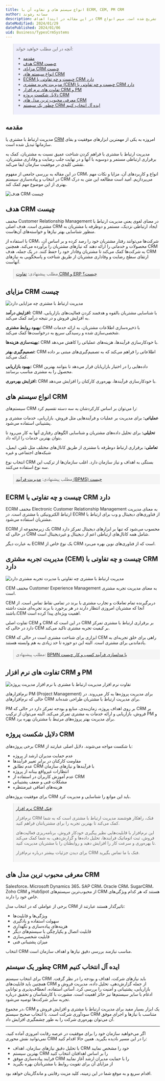 ```yaml
---
title: انواع سیستم های و تفاوت آن با ECRM, CEM, PM CRM
author: سمانه رشوند
description: در این مقاله در ابتدا اهداف CRM در جهت شناسایی نیاز مشتریان و افزایش رضایت آن‌ها تشریح شده‌ است. سپس انواع CRM و ویژگی‌های هر کدام توضیح داده شده‌است. مزایای CRM مانند افزایش درآمد، بهبود خدمات و تصمیم‌گیری بهتر نیز بررسی شده‌ است. در پایان نیز راهکارهایی برای انتخاب سیستم CRM مناسب ارائه گردیده است.
dateModified: 2024/01/29
datePublished: 2024/01/06
uid: Business/TypesCrmSystems
---
```


<blockquote style="background-color:#eeeefc; padding:0.5rem">
آنچه در این مطلب خواهید خواند:

- [مقدمه](#مقدمه)
- [هدف CRM چیست](#هدف-crm-چیست)
- [مزایای CRM چیست](#مزایای-crm-چیست)
- [انواع سیستم های CRM](#انواع-سیستم-های-crm)
- [ECRM چیست و چه تفاوتی با CRM دارد](#ecrm-چیست-و-چه-تفاوتی-با-crm-دارد)
- [مدیریت تجربه مشتری (CEM) چیست و چه تفاوتی با  CRM دارد](#مدیریت-تجربه-مشتری-cem-چیست-و-چه-تفاوتی-با-crm-دارد)
- [تفاوت‌ های نرم افزار CRM و PM](#تفاوت-های-نرم-افزار-crm-و-pm)
- [دلایل شکست پروژه CRM](#دلایل-شکست-پروژه-crm)
- [معرفی محبوب ترین مدل های CRM](#معرفی-محبوب-ترین-مدل-های-crm)
- [چطور یک سیستم CRM ایده آل انتخاب کنیم](#چطور-یک-سیستم-crm-ایده-آل-انتخاب-کنیم)

</blockquote>

## مقدمه
مدیریت ارتباط با مشتری یا <a href="https://www.hooshkar.com/Wiki/Business/WhatIsCrm" target="_blank">CRM</a> امروزه به یکی از مهمترین ابزارهای موفقیت و بقای سازمانها تبدیل شده است.

مدیریت ارتباط با مشتری با فراهم کردن شناخت عمیق نسبت به مشتریان، کمک به برقراری ارتباطی مستمر و دوسویه با آنها و در نهایت جلب رضایت و وفاداری مشتریان، نقشی کلیدی در موفقیت سازمان ایفا می‌کند. 

در این مقاله به بررسی جامعی از مفهوم CRM، انواع و کاربردهای آن، مزایا و نکات مهم در انتخاب و پیاده‌سازی سیستم CRM می‌پردازیم. امید است مطالعه این متن به درک بهتری از این موضوع مهم کمک کند.

![هدف CRM چیست](./Images/TheBestCrmSoftware-01.webp)

## هدف CRM چیست
مخفف Customer Relationship Management در معنای لغوی یعنی مدیریت ارتباط با مشتری است. هدف اصلی CRM ایجاد ارتباطی نزدیک، مستمر و دوطرفه با مشتریان به منظور شناسایی بهتر نیازها و خواسته‌های آن‌هاست. 

با استفاده از CRM، شرکت‌ها می‌توانند رفتار مشتریان خود را رصد کرده و بر اساس آن، محصولات و خدماتی را ارائه دهند که نیازهای مشتریان را برآورده می‌کند. همچنین CRM به شرکت‌ها کمک می‌کند تا مشتریان وفادار خود را حفظ کنند. در یک جمله، هدف CRM ارتقای سطح رضایت و وفاداری مشتریان از طریق شناخت و پاسخگویی به نیازهای آنهاست.

<blockquote style="background-color:#f5f5f5; padding:0.5rem">
مطلب پیشنهادی: <a href="https://www.hooshkar.com/Wiki/Business/CrmAndErpDifferences" target="_blank">تفاوت CRM و  ERP چیست؟
</a></blockquote>

## مزایای CRM چیست

![مدیریت ارتباط با مشتری چه مزایایی دارد](./Images/TheBestCrmSoftware-02.webp)

**افزایش درآمد:** CRM  با شناسایی مشتریان بالقوه و هدفمند کردن فعالیت‌های بازاریابی، به افزایش فروش و در نتیجه درآمد کمک می‌کند.

**بهبود روابط مشتری:** CRM با ذخیره‌سازی اطلاعات مشتریان، به ارائه خدمات شخصی‌سازی شده و رسیدگی سریع به درخواست‌ها کمک می‌کند.

**بهینه‌سازی هزینه‌ها:** CRM با خودکارسازی فرآیندها، هزینه‌های عملیاتی را کاهش می‌دهد.

**تصمیم‌گیری بهتر:** CRM اطلاعاتی را فراهم می‌کند که به تصمیم‌گیری‌های مبتنی بر داده کمک می‌کند.

**بهبود بازاریابی:** CRM داده‌هایی را در اختیار بازاریابان قرار می‌دهد تا بتوانند بهترین محصول را به مشتری مناسب برسانند.

**افزایش بهره‌وری:** CRM با خودکارسازی فرآیندها، بهره‌وری کارکنان را افزایش می‌دهد.

## انواع سیستم های CRM

سیستم‌های CRM را می‌توان بر اساس کارکردشان به سه دسته تقسیم کرد:

**عملیاتی:** برای مدیریت بر عملیات و فرآیندهایی مثل فروش، بازاریابی، خدمات مشتری و پشتیبانی استفاده می‌شود.

**تحلیلی:** برای تحلیل داده‌های مشتریان و شناسایی الگوهای رفتاری آنها به کار می‌رود تا بتوان بهترین خدمات را ارائه داد.

**تعاملی:** برقراری ارتباط دوطرفه با مشتری از طریق کانال‌های مختلف مثل تلفن، ایمیل، شبکه‌های اجتماعی و غیره

انتخاب نوع CRM بستگی به اهداف و نیاز سازمان دارد. اغلب سازمان‌ها از ترکیب این سه نوع استفاده می‌کنند.

<blockquote style="background-color:#f5f5f5; padding:0.5rem">
مطلب پیشنهادی: <a href="https://www.hooshkar.com/Wiki/Business/WhatIsBpms" target="_blank">مدیریت فرآیند (BPMS) چیست</a></blockquote>

## ECRM چیست و چه تفاوتی با CRM دارد

ECRM مخفف Electronic Customer Relationship Management به معنای مدیریت ارتباط الکترونیکی با مشتری است. در ECRM از فناوری‌های دیجیتال و وب برای ارتباط با مشتریان استفاده می‌شود.

ECRM یک زیرمجموعه از CRM محسوب می‌شود که تنها بر ابزارهای دیجیتال تمرکز دارد در حالی که CRM شامل همه کانال‌های ارتباطی اعم از دیجیتال و غیردیجیتال است. 
 
به عبارت دیگر ECRM یک نوع خاص از CRM است که از فناوری‌های نوین بهره می‌برد.

## مدیریت تجربه مشتری (CEM) چیست و چه تفاوتی با  CRM دارد

![مدیریت ارتباط با مشتری چه تفاوتی با مدیرت تجربه مشتری دارد](./Images/TheBestCrmSoftware-03.webp)

CEM مخفف Customer Experience Management به معنای مدیریت تجربه مشتری است.

CEM دربرگیرنده تمام تعاملات و تجارب مشتری با برند در تمامی نقاط تماس است. از آنجا که مشتریان امروزی انتظار دارند در هر برخورد با برند تجربه‌ای مثبت داشته باشند،CEM  اهمیت ویژه‌ای پیدا کرده است.

تفاوت اصلی CEM و CRM در این است که CRM بر برقراری ارتباط با مشتری تمرکز دارد در حالی که CEM بر کیفیت تجربه مشتری تاکید می‌کند.

 CRM ابزاری برای شناخت مشتری است در حالی که CEM راهی برای خلق تجربه‌ای به یادماندنی برای مشتری است. البته این دو حوزه تا حد زیادی به هم وابسته هستند.

<blockquote style="background-color:#f5f5f5; padding:0.5rem">
مطلب پیشنهادی: <a href="https://www.hooshkar.com/Wiki/Business/WhatIsBpmn" target="_blank">BPMN یا مدلسازی فرآیند کسب و کار چیست<a></blockquote>

## تفاوت های نرم افزار CRM و PM

![تفاوت نرم افزار مدیریت ارتباط با مشتری با نرم افزار مدیریت پروژه](./Images/TheBestCrmSoftware-04.webp)

نرم‌افزارهای PM (Project Management) برای مدیریت پروژه‌ها به کار می‌روند. در حالی که نرم‌افزارهای CRM برای مدیریت ارتباط با مشتریان طراحی شده‌اند. 

PM بر روی اهداف پروژه، زمان‌بندی، منابع و بودجه تمرکز دارد در حالی که CRM بر فروش، بازاریابی و ارائه خدمات به مشتری تمرکز می‌کند. البته می‌توان از ترکیب PM و CRM برای مدیریت بهتر پروژه‌های مرتبط با مشتریان بهره برد.

## دلایل شکست پروژه CRM

برخی پروژه‌های CRM با شکست مواجه می‌شوند. دلایل اصلی عبارتند از:

- عدم حمایت مدیران ارشد از پروژه
- مقاومت کارکنان در برابر تغییر فرآیندها  
- عدم تطابق CRM با فرآیندها و نیازهای سازمان
- انتظارات غیرواقع بینانه از پروژه
- عدم آموزش کاربران در استفاده از  CRM
- مشکلات فنی و ضعف پشتیبانی
- هزینه‌های اضافی غیرمنتظره

برای موفقیت پروژه‌های CRM باید این موانع را شناسایی و مدیریت کرد.

<blockquote style="background-color:#f5f5f5; padding:0.5rem">
<a href="https://www.hooshkar.com/Software/Fennec/Module/CRM" target="_blank">نرم افزار CRM فِنِک</a>:</br>

نرم‌افزار CRM فنک، راهکار هوشمند مدیریت ارتباط با مشتری است که به شما کمک می‌کند تا بهترین تجربه را برای مشتریانتان فراهم کنید.

این نرم‌افزار با قابلیت‌هایی نظیر پیگیری خودکار فروش، برنامه‌ریزی فعالیت‌های فروش، ثبت اتوماتیک فرایندها، تحلیل داده‌ها و گزارش‌دهی، به شما کمک می‌کند تا بهره‌وری و سرعت کار را افزایش دهید و روابطتان را با مشتریان مدیریت کنید.

برای دیدن جزئیات بیشتر درباره نرم‌افزار CRM فنک با ما تماس بگیرید.

</blockquote>

## معرفی محبوب ترین مدل های CRM 

Salesforce، Microsoft Dynamics 365، SAP CRM، Oracle CRM، SugarCRM، Zoho CRM و HubSpot از محبوب‌ترین سیستم‌های CRM هستند که هر کدام ویژگی‌های خاص خود را دارند. 

برخی از عواملی که در انتخاب مدل CRM تاثیرگذار هستند عبارتند از:

- ویژگی‌ها و قابلیت‌ها  
- سهولت استفاده و یادگیری
- هزینه‌های پیاده‌سازی و نگهداری
- قابلیت اتصال و یکپارچگی با سیستم‌های دیگر
- قابلیت شخصی‌سازی
- میزان پشتیبانی فنی

انتخاب CRM مناسب نیازمند بررسی دقیق نیازها و اهداف سازمان است.

## چطور یک سیستم CRM ایده آل انتخاب کنیم

برای انتخاب سیستم CRM باید نیازهای شرکت، اهداف و بودجه را در نظر گرفت. همچنین باید قابلیت‌های CRM از جمله گزارش‌دهی، تحلیل داده، مدیریت فروش و بازاریابی، پشتیبانی و امنیت را بررسی کرد. آسانی استفاده، انعطاف‌پذیری و توانایی ادغام با سایر سیستم‌ها نیز حائز اهمیت است. مشورت با کارشناسان و تحقیق درباره تجربه سایر شرکت‌ها توصیه می‌شود.

در مجموع، CRM  یک ابزار بسیار مفید برای مدیریت ارتباط با مشتری و افزایش فروش و سودآوری شرکت است. با انتخاب صحیح سیستم CRM متناسب با نیازها و اجرای موفق آن می‌توان بهره‌وری شرکت را به طور چشمگیری افزایش داد.

-----
اگر می‌خواهید سازمان خود را برای موفقیت در عرصه رقابت امروزی آماده کنید، نمی‌توانید نقش محوری CRM را در این مسیر نادیده بگیرید. همین حالا اقدام کنید:

- با تحلیل دقیق نیازهای سازمان، اهداف CRM خود را مشخص نمایید
- بهترین سیستم CRM را بر اساس اهدافتان انتخاب کنید
- فرایند پیاده‌سازی موفق CRM را با حمایت مدیران ارشد آغاز نمایید
- از مزایای آن برای تقویت روابط با مشتریانتان بهره بگیرید

اقدام سریع و به موقع شما در این زمینه، کلید مزیت رقابتی و ماندگاریتان خواهد بود.